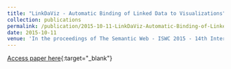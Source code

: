 ```yaml
---
title: "LinkDaViz - Automatic Binding of Linked Data to Visualizations"
collection: publications
permalink: /publication/2015-10-11-LinkDaViz-Automatic-Binding-of-Linked-Data-to-Visualizations
date: 2015-10-11
venue: 'In the proceedings of The Semantic Web - ISWC 2015 - 14th International Semantic Web Conference, Bethlehem, PA, USA, October 11-15, 2015, Proceedings, Part I'
---
```

[Access paper here](https://files.ifi.uzh.ch/ddis/iswc_archive/iswc/ab/iswc2015.semanticweb.org/sites/iswc2015.semanticweb.org/files/93660129.pdf){:target="_blank"}
